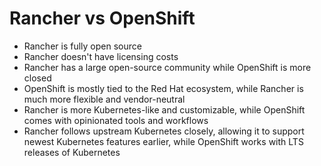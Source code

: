 # Rancher vs OpenShift

- Rancher is fully open source
- Rancher doesn't have licensing costs
- Rancher has a large open-source community while OpenShift is more closed
- OpenShift is mostly tied to the Red Hat ecosystem, while Rancher is much more flexible and vendor-neutral
- Rancher is more Kubernetes-like and customizable, while OpenShift comes with opinionated tools and workflows
- Rancher follows upstream Kubernetes closely, allowing it to support newest Kubernetes features earlier, while OpenShift works with LTS releases of Kubernetes